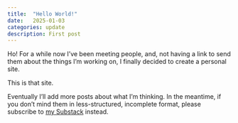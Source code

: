 ```yaml
---
title:  "Hello World!"
date:   2025-01-03
categories: update
description: First post
---
```


Ho! For a while now I’ve been meeting people, and, not having a link to send them about the things I’m working on, I finally decided to create a personal site.

This is that site.

Eventually I’ll add more posts about what I’m thinking. In the meantime, if you don’t mind them in less-structured, incomplete format, please subscribe to [my Substack](https://jsng.substack.com/) instead.
